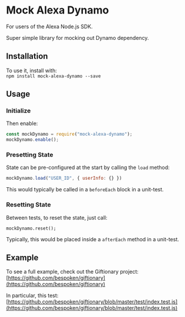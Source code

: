 # Mock Alexa Dynamo
For users of the Alexa Node.js SDK.

Super simple library for mocking out Dynamo dependency.

## Installation
To use it, install with:  
`npm install mock-alexa-dynamo --save`

## Usage
### Initialize
Then enable:  
```javascript
const mockDynamo = require("mock-alexa-dynamo");
mockDynamo.enable();
```

### Presetting State
State can be pre-configured at the start by calling the `load` method:  
```javascript
mockDynamo.load("USER_ID", { userInfo: {} })
```

This would typically be called in a `beforeEach` block in a unit-test.

### Resetting State  
Between tests, to reset the state, just call:  
```
mockDynamo.reset();
```

Typically, this would be placed inside a `afterEach` method in a unit-test.

## Example
To see a full example, check out the Giftionary project:  
[https://github.com/bespoken/giftionary](https://github.com/bespoken/giftionary)

In particular, this test:  
[https://github.com/bespoken/giftionary/blob/master/test/index.test.js](https://github.com/bespoken/giftionary/blob/master/test/index.test.js)


